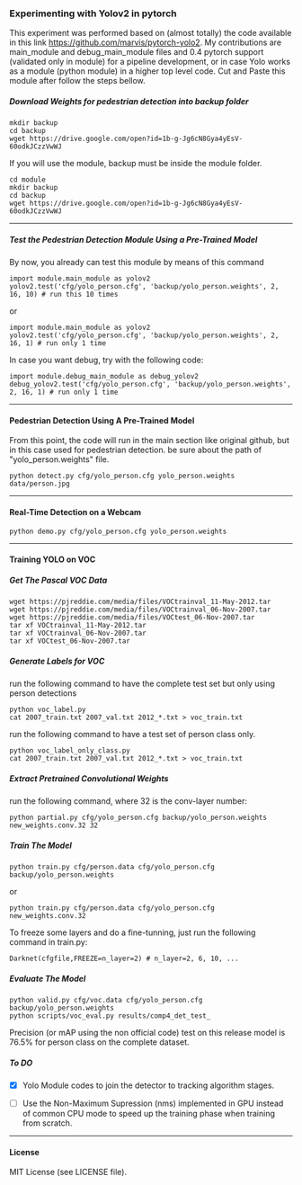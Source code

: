 ### Experimenting with Yolov2 in pytorch
This experiment was performed based on (almost totally) the code available in this link https://github.com/marvis/pytorch-yolo2. My contributions are main_module and debug_main_module files and 0.4 pytorch support (validated only in module) for a pipeline development, or in case Yolo works as a module (python module) in a higher top level code. Cut and Paste this module after follow the steps bellow.

##### Download Weights for pedestrian detection into backup folder
```
mkdir backup
cd backup
wget https://drive.google.com/open?id=1b-g-Jg6cN8Gya4yEsV-60odkJCzzVwWJ
```
If you will use the module, backup must be inside the module folder.
```
cd module
mkdir backup
cd backup
wget https://drive.google.com/open?id=1b-g-Jg6cN8Gya4yEsV-60odkJCzzVwWJ
```
---
##### Test the Pedestrian Detection Module Using a Pre-Trained Model
By now, you already can test this module by means of this command
```
import module.main_module as yolov2
yolov2.test('cfg/yolo_person.cfg', 'backup/yolo_person.weights', 2, 16, 10) # run this 10 times
```
or 
```
import module.main_module as yolov2
yolov2.test('cfg/yolo_person.cfg', 'backup/yolo_person.weights', 2, 16, 1) # run only 1 time
```
In case you want debug, try with the following code:
```
import module.debug_main_module as debug_yolov2
debug_yolov2.test('cfg/yolo_person.cfg', 'backup/yolo_person.weights', 2, 16, 1) # run only 1 time
```
---
#### Pedestrian Detection Using A Pre-Trained Model
From this point, the code will run in the main section like original github, but in this case used for pedestrian detection. be sure about the path of "yolo_person.weights" file.
```
python detect.py cfg/yolo_person.cfg yolo_person.weights data/person.jpg
```
---
#### Real-Time Detection on a Webcam
```
python demo.py cfg/yolo_person.cfg yolo_person.weights
```
---
#### Training YOLO on VOC
##### Get The Pascal VOC Data
```
wget https://pjreddie.com/media/files/VOCtrainval_11-May-2012.tar
wget https://pjreddie.com/media/files/VOCtrainval_06-Nov-2007.tar
wget https://pjreddie.com/media/files/VOCtest_06-Nov-2007.tar
tar xf VOCtrainval_11-May-2012.tar
tar xf VOCtrainval_06-Nov-2007.tar
tar xf VOCtest_06-Nov-2007.tar
```
##### Generate Labels for VOC
run the following command to have the complete test set but only using person detections
```
python voc_label.py
cat 2007_train.txt 2007_val.txt 2012_*.txt > voc_train.txt
```
run the following command to have a test set of person class only.
```
python voc_label_only_class.py
cat 2007_train.txt 2007_val.txt 2012_*.txt > voc_train.txt
```
##### Extract Pretrained Convolutional Weights
run the following command, where 32 is the conv-layer number:
```
python partial.py cfg/yolo_person.cfg backup/yolo_person.weights new_weights.conv.32 32
```
##### Train The Model
```
python train.py cfg/person.data cfg/yolo_person.cfg backup/yolo_person.weights
```
or
```
python train.py cfg/person.data cfg/yolo_person.cfg new_weights.conv.32
```
To freeze some layers and do a fine-tunning, just run the following command in train.py:
```
Darknet(cfgfile,FREEZE=n_layer=2) # n_layer=2, 6, 10, ...
```
##### Evaluate The Model
```
python valid.py cfg/voc.data cfg/yolo_person.cfg backup/yolo_person.weights
python scripts/voc_eval.py results/comp4_det_test_
```

Precision (or mAP using the non official code) test on this release model is 76.5% for person class on the complete dataset.


##### To DO
- [X] Yolo Module codes to join the detector to tracking algorithm stages.
- [ ] Use the Non-Maximum Supression (nms) implemented in GPU instead of common CPU mode to speed up the training phase when training from scratch.


---
#### License
MIT License (see LICENSE file).
